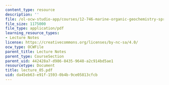 ```yaml
---
content_type: resource
description: ''
file: /ol-ocw-studio-app/courses/12-746-marine-organic-geochemistry-spring-2005/da45eb63e91f15930b4b9ce05813cfcb_lecture_05.pdf
file_size: 1175000
file_type: application/pdf
learning_resource_types:
- Lecture Notes
license: https://creativecommons.org/licenses/by-nc-sa/4.0/
ocw_type: OCWFile
parent_title: Lecture Notes
parent_type: CourseSection
parent_uid: 442428a7-d986-8435-9648-a2c914bd5ae1
resourcetype: Document
title: lecture_05.pdf
uid: da45eb63-e91f-1593-0b4b-9ce05813cfcb
---
```

